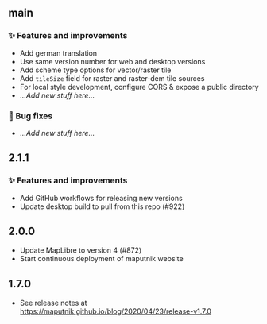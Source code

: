 ## main

### ✨ Features and improvements
- Add german translation
- Use same version number for web and desktop versions
- Add scheme type options for vector/raster tile
- Add `tileSize` field for raster and raster-dem tile sources
- For local style development, configure CORS & expose a public directory
- _...Add new stuff here..._

### 🐞 Bug fixes
- _...Add new stuff here..._

## 2.1.1

### ✨ Features and improvements

- Add GitHub workflows for releasing new versions
- Update desktop build to pull from this repo (#922)

## 2.0.0

- Update MapLibre to version 4 (#872)
- Start continuous deployment of maputnik website

## 1.7.0

- See release notes at https://maputnik.github.io/blog/2020/04/23/release-v1.7.0

